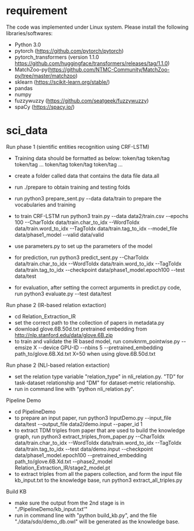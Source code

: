 # requirement
The code was implemented under Linux system. Please install the following libraries/softwares:

- Python 3.0 
- pytorch (https://github.com/pytorch/pytorch)
- pytorch_transformers (version 1.1.0 https://github.com/huggingface/transformers/releases/tag/1.1.0)
- MatchZoo-py(https://github.com/NTMC-Community/MatchZoo-py/tree/master/matchzoo)
- sklearn (https://scikit-learn.org/stable/)
- pandas
- numpy
- fuzzywuzzy (https://github.com/seatgeek/fuzzywuzzy)
- spaCy (https://spacy.io/)


# sci_data

Run phase 1 (sientific entities recognition using CRF-LSTM)

- Training data should be formatted as below:
token/tag token/tag token/tag ...
token/tag token/tag token/tag ...

- create a folder called data that contains the data file data.all
- run ./prepare to obtain training and testing folds
- run python3 prepare_sent.py --data data/train to prepare the vocabularies and training 
- to train CRF-LSTM run python3 train.py --data data2/train.csv --epochs 100 --CharToIdx data/train.char_to_idx --WordToIdx data/train.word_to_idx --TagToIdx data/train.tag_to_idx --model_file data/phase1_model --valid data/valid
- use parameters.py to set up the parameters of the model
- for prediction, run python3 predict_sent.py --CharToIdx data/train.char_to_idx --WordToIdx data/train.word_to_idx --TagToIdx data/train.tag_to_idx --checkpoint data/phase1_model.epoch100 --test data/test
- for evaluation, after setting the correct arguments in predict.py code, run python3 evaluate.py --test data/test


Run phase 2 (IR-based relation extaction)

- cd Relation_Extraction_IR
- set the correct path to the collection of papers in metadata.py
- download glove.6B.50d.txt pretrained embedding from http://nlp.stanford.edu/data/glove.6B.zip
- to train and validate the IR based model, run convknrm_pointwise.py --emsize X --device GPU-ID --nbins 5 --pretrained_embedding path_to/glove.6B.Xd.txt
X=50 when using glove.6B.50d.txt

Run phase 2 (NLI-based relation extaction)

- set the relation type variable "relation_type" in nli_relation.py. "TD" for task-dataset relationship and "DM" for dataset-metric relationship.
- run in command line with "python nli_relation.py".

Pipeline Demo

- cd PipelineDemo
- to prepare an input paper, run python3 InputDemo.py --input_file data/test --output_file data2/demo.input --paper_id 1
- to extract TDM triples from paper that are used to build the knowledge graph, run python3 extract_triples_from_paper.py --CharToIdx data/train.char_to_idx --WordToIdx data/train.word_to_idx --TagToIdx data/train.tag_to_idx --test data/demo.input --checkpoint data/phase1_model.epoch100 --pretrained_embedding path_to/glove.6B.Xd.txt --phase2_model Relation_Extraction_IR/stage2_model.pt
- to extract triples from all the papers collection, and form the input file kb_input.txt to the knowledge base, run python3 extract_all_triples.py   


Build KB

- make sure the output from the 2nd stage is in "./PipelineDemo/kb_input.txt'"
- run in command line with "python build_kb.py", and the file "./data/sdo/demo_db.owl" will be generated as the knowledge base.
